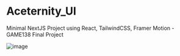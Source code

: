 # Aceternity_UI
 Minimal NextJS Project using React, TailwindCSS, Framer Motion - GAME138 Final Project

![image](https://github.com/vtonu/Aceternity_UI/assets/56773210/ec6eb312-cfac-40e9-a018-918b0a14cde8)
